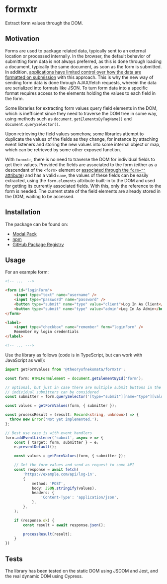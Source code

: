 # formxtr

Extract form values through the DOM.

## Motivation

Forms are used to package related data, typically sent to an external location or processed internally. In the browser,
the default behavior of submitting form data is not always preferred, as this is done through loading a document,
typically the same document, as soon as the form is submitted. In addition, [applications have limited control over how
the data are formatted on submission](https://html.spec.whatwg.org/multipage/form-control-infrastructure.html#dom-fs-enctype)
with this approach. This is why the new way of sending form data is done through AJAX/fetch requests, wherein the data
are serialized into formats like JSON. To turn form data into a specific format requires access to the elements holding
the values to each field in the form.

Some libraries for extracting form values query field elements in the DOM, which is inefficient since they need to
traverse the DOM tree in some way, using methods such as `document.getElementsByTagName()` and
`document.querySelector()`.

Upon retrieving the field values somehow, some libraries attempt to duplicate the values of the fields as they change,
for instance by attaching event listeners and storing the new values into some internal object or map, which can be
retrieved by some other exposed function.

With `formxtr`, there is no need to traverse the DOM for individual fields to get their values. Provided the fields are
associated to the form (either as a descendant of the `<form>` element or [associated through the `form=""`
attribute](https://html.spec.whatwg.org/multipage/form-control-infrastructure.html#attr-fae-form)) and has a valid
`name`, the values of these fields can be easily extracted, using the `form.elements` attribute built-in to the DOM and
used for getting its currently associated fields. With this, only the reference to the form is needed. The current state
of the field elements are already stored in the DOM, waiting to be accessed.

## Installation

The package can be found on:

- [Modal Pack](https://js.pack.modal.sh)
- [npm](https://npmjs.com/package/formxtr)
- [GitHub Package Registry](https://github.com/TheoryOfNekomata/formxtr/packages/784699)

## Usage

For an example form:

```html
<!-- ...  -->

<form id="loginForm">
	<input type="text" name="username" />
	<input type="password" name="password" />
	<button type="submit" name="type" value="client">Log In As Client</button>
	<button type="submit" name="type" value="admin">Log In As Admin</button>
</form>

<label>
	<input type="checkbox" name="remember" form="loginForm" />
	Remember my login credentials
</label>

<!-- ... --->
```

Use the library as follows (code is in TypeScript, but can work with JavaScript as well):

```typescript
import getFormValues from '@theoryofnekomata/formxtr';

const form: HTMLFormElement = document.getElementById('form');

// optional, but just in case there are multiple submit buttons in the form,
// individual submitters can be considered
const submitter = form.querySelector('[type="submit"][name="type"][value="client"]');

const values = getFormValues(form, { submitter });

const processResult = (result: Record<string, unknown>) => {
  throw new Error('Not yet implemented.');
};

// Best use case is with event handlers
form.addEventListener('submit', async e => {
	const { target: form, submitter } = e;
	e.preventDefault();

	const values = getFormValues(form, { submitter });

	// Get the form values and send as request to some API
	const response = await fetch(
		'https://example.com/api/log-in',
		{
			method: 'POST',
			body: JSON.stringify(values),
			headers: {
				'Content-Type': 'application/json',
			},
		},
	);

	if (response.ok) {
		const result = await response.json();

		processResult(result);
	}
})
```

## Tests

The library has been tested on the static DOM using JSDOM and Jest, and the real dynamic DOM using Cypress.
